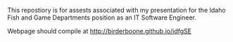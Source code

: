 This repostiory is for assests associated with my presentation for the Idaho Fish and Game Departments position as an
IT Software Engineer.

Webpage should compile at <a>http://birderboone.github.io/idfgSE</a>
